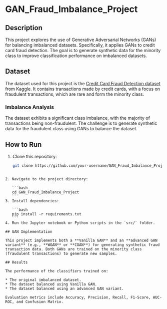 # GAN_Fraud_Imbalance_Project

## Description
This project explores the use of Generative Adversarial Networks (GANs) for balancing imbalanced datasets. Specifically, it applies GANs to credit card fraud detection. The goal is to generate synthetic data for the minority class to improve classification performance on imbalanced datasets.

## Dataset
The dataset used for this project is the [Credit Card Fraud Detection dataset](https://www.kaggle.com/datasets/mlg-ulb/creditcardfraud) from Kaggle. It contains transactions made by credit cards, with a focus on fraudulent transactions, which are rare and form the minority class.

### Imbalance Analysis
The dataset exhibits a significant class imbalance, with the majority of transactions being non-fraudulent. The challenge is to generate synthetic data for the fraudulent class using GANs to balance the dataset.

## How to Run
1. Clone this repository:
   ```bash
   git clone https://github.com/your-username/GAN_Fraud_Imbalance_Project.git
````

2. Navigate to the project directory:

   ```bash
   cd GAN_Fraud_Imbalance_Project
   ```
3. Install dependencies:

   ```bash
   pip install -r requirements.txt
   ```
4. Run the Jupyter notebook or Python scripts in the `src/` folder.

## GAN Implementation

This project implements both a **Vanilla GAN** and an **advanced GAN variant** (e.g., **WGAN** or **CGAN**) for generating synthetic fraud transaction data. Both GANs are trained on the minority class (fraudulent transactions) to generate new samples.

## Results

The performance of the classifiers trained on:

* The original imbalanced dataset.
* The dataset balanced using Vanilla GAN.
* The dataset balanced using an advanced GAN variant.

Evaluation metrics include Accuracy, Precision, Recall, F1-Score, AUC-ROC, and Confusion Matrix.
